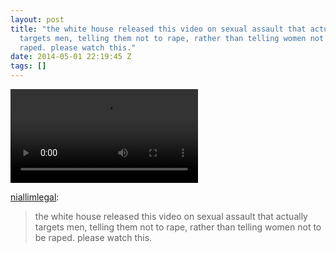 ```yaml
---
layout: post
title: "the white house released this video on sexual assault that actually
  targets men, telling them not to rape, rather than telling women not to be
  raped. please watch this."
date: 2014-05-01 22:19:45 Z
tags: []
---
```

<video autoplay="autoplay" controls="controls"><source src="https://www.youtube.com/watch?v=xLdElcv5qqc"></video>

[niallimlegal](http://niallimlegal.tumblr.com/post/84387045517/the-white-house-released-this-video-on-sexual):

> the white house released this video on sexual assault that actually targets men, telling them not to rape, rather than telling women not to be raped. please watch this.
